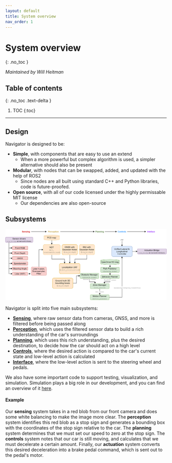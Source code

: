 ```yaml
---
layout: default
title: System overview
nav_order: 1
---
```


# System overview
{: .no_toc }

*Maintained by Will Heitman*

## Table of contents
{: .no_toc .text-delta }

1. TOC
{:toc}

---

## Design
Navigator is designed to be:

- **Simple**, with components that are easy to use an extend
    - When a more powerful but complex algorithm is used, a simpler alternative should also be present
- **Modular**, with nodes that can be swapped, added, and updated with the help of ROS2
    - Since nodes are all built using standard C++ and Python libraries, code is future-proofed.
- **Open source**, with all of our code licensed under the highly permissable MIT license
    - Our dependencies are also open-source

## Subsystems
![Navigator's general structure](assets/res/v1_2_structure.drawio.png)

Navigator is split into five main subsystems:
- [**Sensing**](/navigator/sensing/sensing-overview), where raw sensor data from cameras, GNSS, and more is filtered before being passed along
- [**Perception**](/navigator/planning/planning-overview), which uses the filtered sensor data to build a rich understanding of the car's surroundings
- [**Planning**](/navigator/planning/planning-overview), which uses this rich understanding, plus the desired destination, to decide how the car should act on a high level
- [**Controls**](/navigator/controls/controls-overview), where the desired action is compared to the car's current state and low-level action is calculated
- [**Interface**](/navigator/interface/interface-overview), where the low-level action is sent to the steering wheel and pedals.

We also have some important code to support testing, visualization, and simulation. Simulation plays a big role in our development, and you can find an overview of it [here](/navigator/simulation/simulation-overview).

#### Example
Our **sensing** system takes in a red blob from our front camera and does some white balancing to make the image more clear. The **perception** system identifies this red blob as a stop sign and generates a bounding box with the coordinates of the stop sign relative to the car. The **planning** system determines that we must set our speed to zero at the stop sign. The **controls** system notes that our car is still moving, and calculates that we must decelerate a certain amount. Finally, our **actuation** system converts this desired deceleration into a brake pedal command, which is sent out to the pedal's motor.
